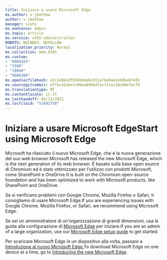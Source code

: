 ```yaml
---
title: Iniziare a usare Microsoft Edge
ms.author: v-jmathew
author: v-jmathew
manager: scotv
ms.audience: Admin
ms.topic: article
ms.service: o365-administration
ROBOTS: NOINDEX, NOFOLLOW
localization_priority: Normal
ms.collection: Adm_O365
ms.custom:
- "9004163"
- "7280"
- "10908"
- "9006389"
ms.openlocfilehash: e2c2e041df856b64e6c811a76e64e2e60ba07e85
ms.sourcegitcommit: ef7ec42aba3c06aa8966dfac71cec18c08e7acf8
ms.translationtype: MT
ms.contentlocale: it-IT
ms.lasthandoff: 04/13/2021
ms.locfileid: "51692758"
---
```

# <a name="start-using-microsoft-edge"></a><span data-ttu-id="350c3-102">Iniziare a usare Microsoft Edge</span><span class="sxs-lookup"><span data-stu-id="350c3-102">Start using Microsoft Edge</span></span>

<span data-ttu-id="350c3-103">Microsoft ha rilasciato il nuovo Microsoft Edge, che è la nuova generazione del suo web browser.</span><span class="sxs-lookup"><span data-stu-id="350c3-103">Microsoft has released the new Microsoft Edge, which is the next generation of its web browser.</span></span> <span data-ttu-id="350c3-104">È basato sulla base open source di Chromium ed è stato ottimizzato per l'utilizzo con prodotti Microsoft, come SharePoint e OneDrive.</span><span class="sxs-lookup"><span data-stu-id="350c3-104">It is built on the Chromium open-source foundation and has been optimized to work with Microsoft products, like SharePoint and OneDrive.</span></span>

<span data-ttu-id="350c3-105">Se si verificano problemi con Google Chrome, Mozilla Firefox o Safari, ti consigliamo di usare Microsoft Edge.</span><span class="sxs-lookup"><span data-stu-id="350c3-105">If you are experiencing issues with Google Chrome, Mozilla Firefox, or Safari, we recommend using Microsoft Edge.</span></span>

<span data-ttu-id="350c3-106">Se sei un amministratore di un'organizzazione di grandi dimensioni, usa la guida alla configurazione di [Microsoft Edge](https://go.microsoft.com/fwlink/?linkid=2142423) per iniziare.</span><span class="sxs-lookup"><span data-stu-id="350c3-106">If you are an admin of a large organization, use our [Microsoft Edge setup guide](https://go.microsoft.com/fwlink/?linkid=2142423) to get started.</span></span>

<span data-ttu-id="350c3-107">Per scaricare Microsoft Edge in un dispositivo alla volta, passare a [Introduzione al nuovo Microsoft Edge.](https://go.microsoft.com/fwlink/?linkid=2141049)</span><span class="sxs-lookup"><span data-stu-id="350c3-107">To download Microsoft Edge on one device at a time, go to [Introducing the new Microsoft Edge](https://go.microsoft.com/fwlink/?linkid=2141049).</span></span>
